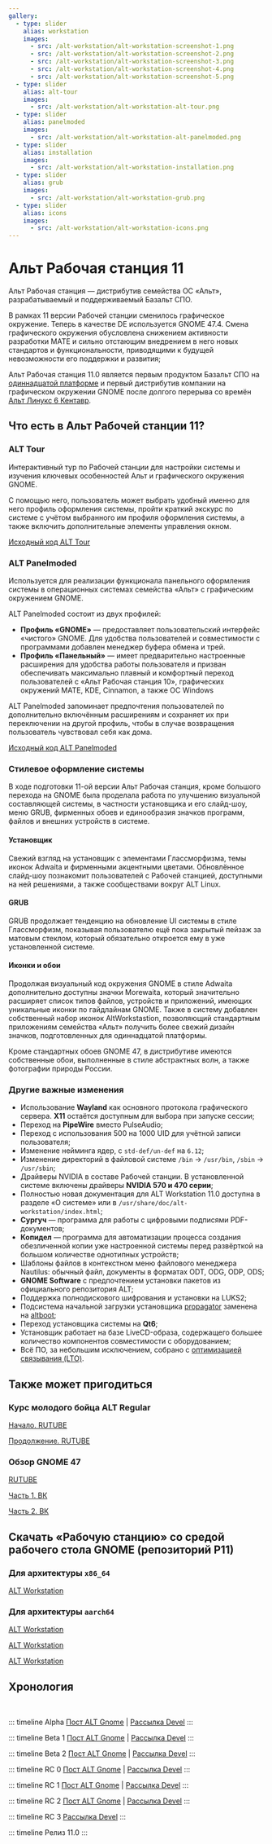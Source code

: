 ```yaml
---
gallery:
  - type: slider
    alias: workstation
    images:
      - src: /alt-workstation/alt-workstation-screenshot-1.png
      - src: /alt-workstation/alt-workstation-screenshot-2.png
      - src: /alt-workstation/alt-workstation-screenshot-3.png
      - src: /alt-workstation/alt-workstation-screenshot-4.png
      - src: /alt-workstation/alt-workstation-screenshot-5.png
  - type: slider
    alias: alt-tour
    images:
      - src: /alt-workstation/alt-workstation-alt-tour.png
  - type: slider
    alias: panelmoded
    images:
      - src: /alt-workstation/alt-workstation-alt-panelmoded.png
  - type: slider
    alias: installation
    images:
      - src: /alt-workstation/alt-workstation-installation.png
  - type: slider
    alias: grub
    images:
      - src: /alt-workstation/alt-workstation-grub.png
  - type: slider
    alias: icons
    images:
      - src: /alt-workstation/alt-workstation-icons.png
---
```


# Альт Рабочая станция 11

<Gallery alias=workstation />

Альт Рабочая станция — дистрибутив семейства ОС «Альт», разрабатываемый и поддерживаемый Базальт СПО.

В рамках 11 версии Рабочей станции сменилось графическое окружение. Теперь в качестве DE используется GNOME 47.4. Смена графического окружения обусловлена снижением активности разработки MATE и сильно отстающим внедрением в него новых стандартов и функциональности, приводящими к будущей невозможности его поддержки и развития;

Альт Рабочая станция 11.0 является первым продуктом Базальт СПО на [одиннадцатой платформе](https://www.altlinux.org/Одиннадцатая_платформа) и первый дистрибутив компании на графическом окружении GNOME после долгого перерыва со времён [Альт Линукс 6 Кентавр](https://www.altlinux.org/Альт_Линукс_6.0_Кентавр).

## Что есть в Альт Рабочей станции 11?

### ALT Tour

<Gallery alias=alt-tour />

Интерактивный тур по Рабочей станции для настройки системы и изучения ключевых особенностей Альт и графического окружения GNOME.

С помощью него, пользователь может выбрать удобный именно для него профиль оформления системы, пройти краткий экскурс по системе с учётом выбранного им профиля оформления системы, а также включить дополнительные элементы управления окном.

[Исходный код ALT Tour](https://altlinux.space/alt-gnome/alt-tour)

### ALT Panelmoded

<Gallery alias=panelmoded />

Используется для реализации функционала панельного оформления системы в операционных системах семейства «Альт» с графическим окружением GNOME.

ALT Panelmoded состоит из двух профилей:

- **Профиль «GNOME»** — предоставляет пользовательский интерфейс «чистого» GNOME. Для удобства пользователей и совместимости с программами добавлен менеджер буфера обмена и трей.
- **Профиль «Панельный»** — имеет предварительно настроенные расширения для удобства работы пользователя и призван обеспечивать максимально плавный и комфортный переход пользователей с «Альт Рабочая станция 10», графических окружений MATE, KDE, Cinnamon, а также ОС Windows

ALT Panelmoded запоминает предпочтения пользователей по дополнительно включённым расширениям и сохраняет их при переключении на другой профиль, чтобы в случае возвращения пользователь чувствовал себя как дома.

[Исходный код ALT Panelmoded](https://gitlab.gnome.org/Armatik/alt-panelmoded)

### Стилевое оформление системы

В ходе подготовки 11-ой версии Альт Рабочая станция, кроме большого перехода на GNOME была проделала работа по улучшению визуальной составляющей системы, в частности установщика и его слайд-шоу, меню GRUB, фирменных обоев и единообразия значков программ, файлов и внешних устройств в системе.

#### Установщик

<Gallery alias=installation />

Свежий взгляд на установщик с элементами Глассморфизма, темы иконок Adwaita и фирменными акцентными цветами. Обновлённое слайд-шоу познакомит пользователей с Рабочей станцией, доступными на ней решениями, а также сообществами вокруг ALT Linux.

#### GRUB

<Gallery alias=grub />

GRUB продолжает тенденцию на обновление UI системы в стиле Глассморфизм, показывая пользователю ещё пока закрытый пейзаж за матовым стеклом, который обязательно откроется ему в уже установленной системе.

#### Иконки и обои

<Gallery alias=icons />

Продолжая визуальный код окружения GNOME в стиле Adwaita дополнительно доступны значки Morewaita, который значительно расширяет список типов файлов, устройств и приложений, имеющих уникальные иконки по гайдлайнам GNOME. Также в систему добавлен собственный набор иконок AltWorkstastion, позволяющий стандартным приложениям семейства «Альт» получить более свежий дизайн значков, подготовленных для одиннадцатой платформы.

Кроме стандартных обоев GNOME 47, в дистрибутиве имеются собственные обои, выполненные в стиле абстрактных волн, а также фотографии природы России.

### Другие важные изменения

- Использование **Wayland** как основного протокола графического сервера. **X11** остаётся доступным для выбора при запуске сессии;
- Переход на **PipeWire** вместо PulseAudio;
- Переход с использования 500 на 1000 UID для учётной записи пользователя;
- Изменение нейминга ядер, с `std-def/un-def` на `6.12`;
- Изменение директорий в файловой системе `/bin` -> `/usr/bin`, `/sbin` -> `/usr/sbin`;
- Драйверы NVIDIA в составе Рабочей станции. В установленной системе включены драйверы **NVIDIA 570 и 470 серии**;
- Полностью новая документация для ALT Workstation 11.0 доступна в разделе «О системе» или в `/usr/share/doc/alt-workstation/index.html`;
- **Сургуч** — программа для работы с цифровыми подписями PDF-документов;
- **Копидел** — программа для автоматизации процесса создания обезличенной копии уже настроенной системы перед развёрткой на большом количестве однотипных устройств;
- Шаблоны файлов в контекстном меню файлового менеджера Nautilus: обычный файл, документы в форматах ODT, ODG, ODP, ODS;
- **GNOME Software** c предпочтением установки пакетов из официального репозитория ALT;
- Поддержка полнодискового шифрования и установки на LUKS2;
- Подсистема начальной загрузки установщика [propagator](https://www.altlinux.org/Installer/common/propagator) заменена на [altboot](https://www.altlinux.org/Installer/common/altboot);
- Переход установщика системы на **Qt6**;
- Установщик работает на базе LiveCD-образа, содержащего большее количество компонентов совместимости с оборудованием;
- Всё ПО, за небольшим исключением, собрано с [оптимизацией связывания (LTO)](https://www.altlinux.org/LTO).

## Также может пригодиться

### Курс молодого бойца ALT Regular

[Начало. RUTUBE](https://rutube.ru/video/4fee599dd7adb484e7fd5411beb90e06/?r=a/)

[Продолжение. RUTUBE](https://rutube.ru/video/472705a16a81bb13f0e3321c63eb1ced/?r=a/)

### Обзор GNOME 47

[RUTUBE](https://rutube.ru/video/9b4be72fc4010eb5d40951d9f76a77ec/?r=a/)

[Часть 1. ВК](https://vkvideo.ru/video-223953895_456239042)

[Часть 2. ВК](https://vkvideo.ru/video-223953895_456239043)

## Скачать «Рабочую станцию» со средой рабочего стола GNOME (репозиторий P11)

### Для архитектуры `x86_64`

[ALT Workstation<Badge type="tip" text="iso" />](https://download.basealt.ru/pub/distributions/ALTLinux/p11/images/workstation/x86_64/alt-workstation-11.0-x86_64.iso)

### Для архитектуры `aarch64`

[ALT Workstation<Badge type="tip" text="iso" />](https://download.basealt.ru/pub/distributions/ALTLinux/p11/images/workstation/aarch64/alt-workstation-11.0-aarch64.iso)

[ALT Workstation<Badge type="tip" text="img.xz" />](https://download.basealt.ru/pub/distributions/ALTLinux/p11/images/workstation/aarch64/alt-workstation-11.0-aarch64.img.xz)

[ALT Workstation<Badge type="tip" text="tar.xz" />](https://download.basealt.ru/pub/distributions/ALTLinux/p11/images/workstation/aarch64/alt-workstation-11.0-aarch64.tar.xz)

## Хронология

<br />

::: timeline Alpha <Badge text="27.12.2024" />
[Пост ALT Gnome](https://t.me/alt_gnome/1862) | [Рассылка Devel](https://lore.altlinux.org/devel/e9d62a06-95c5-4e2c-99c2-802a6cab1016@altlinux.org/)
:::

::: timeline Beta 1 <Badge text="13.02.2025" />
[Пост ALT Gnome](https://t.me/alt_gnome/1906) | [Рассылка Devel](https://lore.altlinux.org/devel/120cc1f7-98a1-42dc-9573-f5d4dc081112@altlinux.org/)
:::

::: timeline Beta 2 <Badge text="24.02.2025" />
[Пост ALT Gnome](https://t.me/alt_gnome/1934) | [Рассылка Devel](https://lore.altlinux.org/devel/c4f9b32c-7c69-48df-9416-cbe8e1ea5797@altlinux.org/)
:::

::: timeline RC 0 <Badge text="10.03.2025" />
[Пост ALT Gnome](https://t.me/alt_gnome/1944) | [Рассылка Devel](https://lore.altlinux.org/devel/81cc1bf5-b3e3-4c5e-aab2-48897c9cc40b@altlinux.org/)
:::

::: timeline RC 1 <Badge text="06.04.2025" />
[Пост ALT Gnome](https://t.me/alt_gnome/1967) | [Рассылка Devel](https://lore.altlinux.org/devel/7caced42-3e86-40a8-98b6-9d5b2adf5a23@altlinux.org/)
:::

::: timeline RC 2 <Badge text="14.04.2025" />
[Пост ALT Gnome](https://t.me/alt_gnome/1977) | [Рассылка Devel](https://lore.altlinux.org/devel/1a42f1bd-1159-4e5c-af89-55370ab3c28b@altlinux.org/)
:::

::: timeline RC 3 <Badge text="19.04.2025" />
[Рассылка Devel](https://lore.altlinux.org/devel/1a42f1bd-1159-4e5c-af89-55370ab3c28b@altlinux.org/)
:::

::: timeline Релиз 11.0 <Badge type="tip" text="29.04.2025" />
:::
